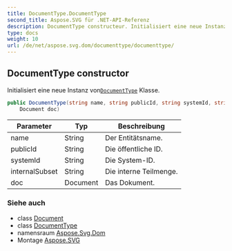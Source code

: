 ```yaml
---
title: DocumentType.DocumentType
second_title: Aspose.SVG für .NET-API-Referenz
description: DocumentType constructeur. Initialisiert eine neue Instanz vonDocumentType Klasse.
type: docs
weight: 10
url: /de/net/aspose.svg.dom/documenttype/documenttype/
---
```

## DocumentType constructor

Initialisiert eine neue Instanz von[`DocumentType`](../) Klasse.

```csharp
public DocumentType(string name, string publicId, string systemId, string internalSubset, 
    Document doc)
```

| Parameter | Typ | Beschreibung |
| --- | --- | --- |
| name | String | Der Entitätsname. |
| publicId | String | Die öffentliche ID. |
| systemId | String | Die System-ID. |
| internalSubset | String | Die interne Teilmenge. |
| doc | Document | Das Dokument. |

### Siehe auch

* class [Document](../../document/)
* class [DocumentType](../)
* namensraum [Aspose.Svg.Dom](../../documenttype/)
* Montage [Aspose.SVG](../../../)


